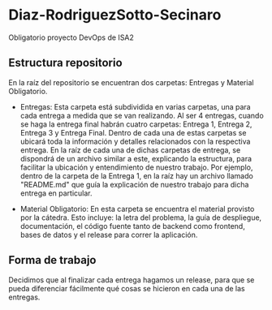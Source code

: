 # Diaz-RodriguezSotto-Secinaro

Obligatorio proyecto DevOps de ISA2

## Estructura repositorio

En la raíz del repositorio se encuentran dos carpetas: Entregas y Material Obligatorio.

- Entregas: Esta carpeta está subdividida en varias carpetas, una para cada entrega a medida que se van realizando. Al ser 4 entregas, cuando se haga la entrega final habrán cuatro carpetas: Entrega 1, Entrega 2, Entrega 3 y Entrega Final. Dentro de cada una de estas carpetas se ubicará toda la información y detalles relacionados con la respectiva entrega. En la raíz de cada una de dichas carpetas de entrega, se dispondrá de un archivo similar a este, explicando la estructura, para facilitar la ubicación y entendimiento de nuestro trabajo. Por ejemplo, dentro de la carpeta de la Entrega 1, en la raíz hay un archivo llamado "README.md" que guía la explicación de nuestro trabajo para dicha entrega en particular. 

- Material Obligatorio: En esta carpeta se encuentra el material provisto por la cátedra. Esto incluye: la letra del problema, la guía de despliegue, documentación, el código fuente tanto de backend como frontend, bases de datos y el release para correr la aplicación. 

## Forma de trabajo

Decidimos que al finalizar cada entrega hagamos un release, para que se pueda diferenciar fácilmente qué cosas se hicieron en cada una de las entregas.
